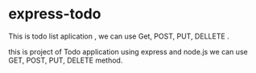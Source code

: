 # express-todo
This is todo list aplication , we can use Get, POST, PUT, DELLETE .


this is project of Todo application using express and node.js we can use GET, POST, PUT, DELETE method.
